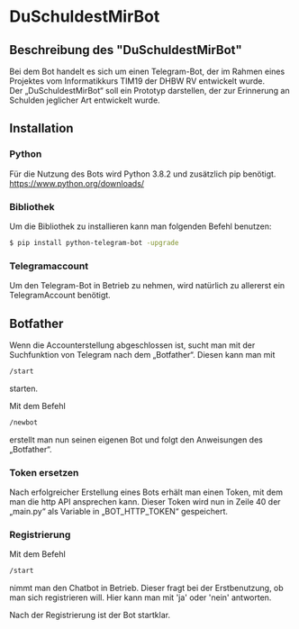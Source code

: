 # DuSchuldestMirBot

## Beschreibung des "DuSchuldestMirBot"

Bei dem Bot handelt es sich um einen Telegram-Bot, der im Rahmen eines Projektes vom Informatikkurs TIM19 der DHBW RV entwickelt wurde.  
Der „DuSchuldestMirBot“ soll ein Prototyp darstellen, der zur Erinnerung an Schulden jeglicher Art entwickelt wurde. 
  
  
## Installation

### Python

Für die Nutzung des Bots wird Python 3.8.2 und zusätzlich pip benötigt. 
https://www.python.org/downloads/

### Bibliothek

Um die Bibliothek zu installieren kann man folgenden Befehl benutzen: 

```bash
$ pip install python-telegram-bot -upgrade
```

### Telegramaccount

Um den Telegram-Bot in Betrieb zu nehmen, wird natürlich zu allererst ein TelegramAccount benötigt. 

## Botfather

Wenn die Accounterstellung abgeschlossen ist, sucht man mit der Suchfunktion von Telegram nach dem „Botfather“. 
Diesen kann man mit 
```bash
/start
```
starten. 

Mit dem Befehl 
```bash
/newbot 
```
erstellt man nun seinen eigenen Bot und folgt den Anweisungen des „Botfather“. 

### Token ersetzen

Nach erfolgreicher Erstellung eines Bots erhält man einen Token, mit dem man die http API ansprechen kann. 
Dieser Token wird nun in Zeile 40 der „main.py“ als Variable in „BOT_HTTP_TOKEN“ gespeichert.  

### Registrierung

Mit dem Befehl
```bash
/start
```
nimmt man den Chatbot in Betrieb. Dieser fragt bei der Erstbenutzung, ob man sich registrieren will.
Hier kann man mit 'ja' oder 'nein' antworten. 

Nach der Registrierung ist der Bot startklar. 
 